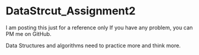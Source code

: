 # DataStrcut_Assignment2 
I am posting this just for a reference only
If you have any problem, you can PM me on GitHub.

Data Structures and algorithms need to practice more and think more.



